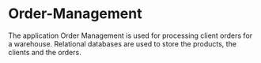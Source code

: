 # Order-Management
The application Order Management is used for processing client orders for a warehouse. Relational  databases are used to store the products, the clients and the orders.
